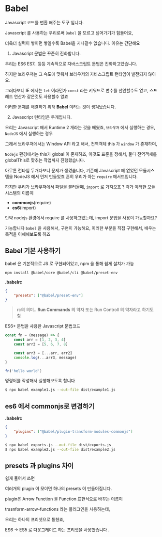 # Babel

Javascript 코드를 변환 해주는 도구 입니다.

Javascript 를 사용하는 우리로써
`Babel` 을 모르고 넘어가기가 힘들어요,

더욱더 실력이 쌓이면 쌓일수록 Babel을 지나갈수 없습니다.
이유는 간단해요

1. Javascript 문법은 꾸준히 진화합니다.

우리는 ES6 ES7.. 등등 계속적으로 자바스크립트 문법은 진화하고있습니다.

하지만 브라우저는 그 속도에 맞춰서 브라우저의 자바스크립트 런타임이 발전되지 않아요.

그러다보니 IE 에서는 `let` 이라던가 `const` 라는 키워드로 변수를 선언할수도 없고,
스프레드 연산자 같은것도 사용할수 없죠

이러한 문제를 해결하기 위해 **Babel** 이라는 것이 생겨났습니다.

2. Javascript 런타임은 두개입니다.

우리는 Javascript 에서 Runtime 2 개라는 것을 배웠죠,
`브라우저` 에서 실행하는 경우,
`NodeJS` 에서 실행하는 경우

그래서 브라우저에서는 Window API 라고 해서,
전역객체 this 가 `window` 가 존재하며,

`Nodejs` 환경에서는 this가 global 이 존재하죠,
이것도 표준을 정해서, 둘다 전역객체를
globalThis로 맞추는 작업까지 진행했습니다.

아무튼 런타임 두개다보니 문제가 생겼습니다,
기존에 Javascript 에 없었던 모듈시스템을 NodeJS 에서 먼저
만들었죠 흔히 우리가 아는 `require` 메서드입니다.

하지만 우리가 브라우저에서 파일을 불러올때,
`import` 로 가져오죠 ? 각가 이러한 모듈 시스템의 이름이

-   **commonjs**(require)
-   **es6**(import)

만약 nodejs 환경에서 require 를 사용하고있는데,
import 문법을 사용이 가능할까요?

가능합니다 `babel` 을 사용해서, 구현이 가능해요,
이러한 부분을 직접 구현해서, 배우는 목적을 이해해보도록 하죠

## Babel 기본 사용하기

babel 은 기본적으로 JS 로 구현되어있고,
npm 을 통해 쉽게 설치가 가능

```sh
npm install @babel/core @babel/cli @babel/preset-env
```

**.babelrc**

```json
{
    "presets": ["@babel/preset-env"]
}
```

> rc의 의미..
> **Run Commands** 의 약자
> 또는 Run Controll 의 약자라고 하기도함

ES6+ 문법을 사용한 Javascript 문법코드

```js
const fn = (message) => {
    const arr = [1, 2, 3, 4]
    const arr2 = [5, 6, 7, 8]

    const arr3 = [...arr, arr2]
    console.log(...arr3, message)
}

fn('hello world')
```

명령어를 작성해서 실행해보도록 합니다

```sh
$ npx babel example1.js --out-file dist/example1.js
```

## es6 에서 commonjs로 변경하기

**.babelrc**

```json
{
    "plugins": ["@babel/plugin-transform-modules-commonjs"]
}
```

```sh
$ npx babel exports.js --out-file dist/exports.js
$ npx babel example2.js --out-file dist/example2.js
```


## presets 과 plugins 차이

쉽게 풀어서 쓰면

여러개의 plugin 이 모이면
하나의 presets 이 만들어집니다.

plugin은 
Arrow Function 을 Function 표현식으로 바꾸는 이름이

trasnform-arrow-functions 라는 플러그인을 사용하는데,

우리는 하나의 프리셋으로 퉁쳤죠,

ES6 -> ES5 로 다운그레이드 하는 프리셋을 사용했습니다 .

